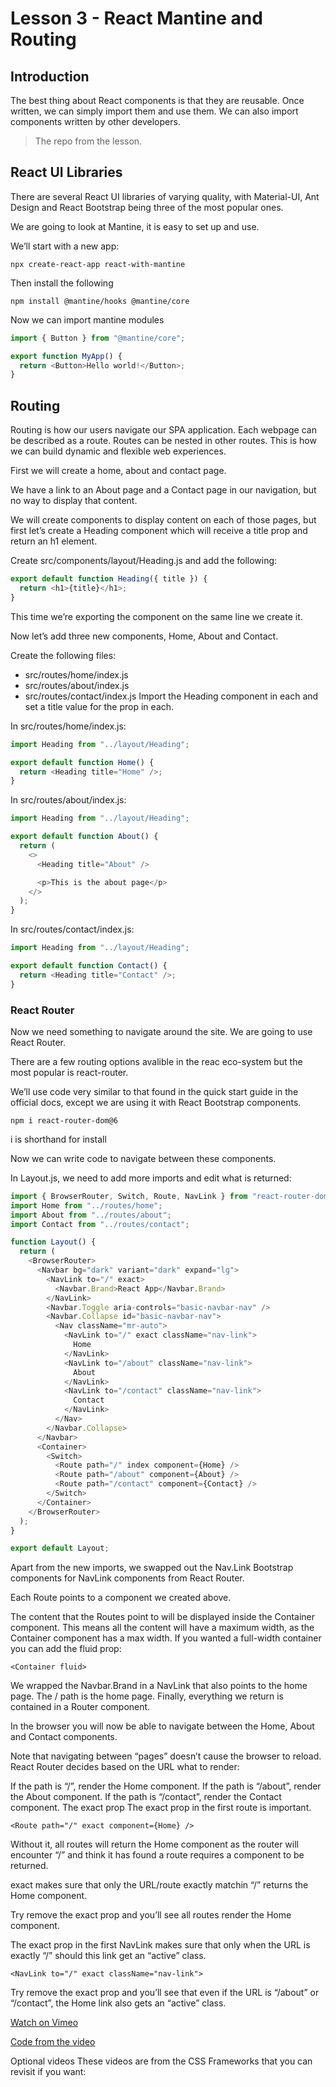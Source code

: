 # Lesson 3 - React Mantine and Routing

## Introduction

The best thing about React components is that they are reusable. Once written, we can simply import them and use them. We can also import components written by other developers.

> The repo from the lesson.

## React UI Libraries

There are several React UI libraries of varying quality, with Material-UI, Ant Design and React Bootstrap being three of the most popular ones.

We are going to look at Mantine, it is easy to set up and use.

We’ll start with a new app:

`npx create-react-app react-with-mantine`

Then install the following

`npm install @mantine/hooks @mantine/core`

Now we can import mantine modules

```js
import { Button } from "@mantine/core";

export function MyApp() {
  return <Button>Hello world!</Button>;
}
```

## Routing

Routing is how our users navigate our SPA application. Each webpage can be described as a route. Routes can be nested in other routes. This is how we can build dynamic and flexible web experiences.

First we will create a home, about and contact page.

We have a link to an About page and a Contact page in our navigation, but no way to display that content.

We will create components to display content on each of those pages, but first let’s create a Heading component which will receive a title prop and return an h1 element.

Create src/components/layout/Heading.js and add the following:

```js
export default function Heading({ title }) {
  return <h1>{title}</h1>;
}
```

This time we’re exporting the component on the same line we create it.

Now let’s add three new components, Home, About and Contact.

Create the following files:

- src/routes/home/index.js
- src/routes/about/index.js
- src/routes/contact/index.js
  Import the Heading component in each and set a title value for the prop in each.

In src/routes/home/index.js:

```js
import Heading from "../layout/Heading";

export default function Home() {
  return <Heading title="Home" />;
}
```

In src/routes/about/index.js:

```js
import Heading from "../layout/Heading";

export default function About() {
  return (
    <>
      <Heading title="About" />

      <p>This is the about page</p>
    </>
  );
}
```

In src/routes/contact/index.js:

```js
import Heading from "../layout/Heading";

export default function Contact() {
  return <Heading title="Contact" />;
}
```

### React Router

Now we need something to navigate around the site. We are going to use React Router.

There are a few routing options avalible in the reac eco-system but the most popular is react-router.

We’ll use code very similar to that found in the quick start guide in the official docs, except we are using it with React Bootstrap components.

`npm i react-router-dom@6`

i is shorthand for install

Now we can write code to navigate between these components.

In Layout.js, we need to add more imports and edit what is returned:

```js
import { BrowserRouter, Switch, Route, NavLink } from "react-router-dom";
import Home from "../routes/home";
import About from "../routes/about";
import Contact from "../routes/contact";

function Layout() {
  return (
    <BrowserRouter>
      <Navbar bg="dark" variant="dark" expand="lg">
        <NavLink to="/" exact>
          <Navbar.Brand>React App</Navbar.Brand>
        </NavLink>
        <Navbar.Toggle aria-controls="basic-navbar-nav" />
        <Navbar.Collapse id="basic-navbar-nav">
          <Nav className="mr-auto">
            <NavLink to="/" exact className="nav-link">
              Home
            </NavLink>
            <NavLink to="/about" className="nav-link">
              About
            </NavLink>
            <NavLink to="/contact" className="nav-link">
              Contact
            </NavLink>
          </Nav>
        </Navbar.Collapse>
      </Navbar>
      <Container>
        <Switch>
          <Route path="/" index component={Home} />
          <Route path="/about" component={About} />
          <Route path="/contact" component={Contact} />
        </Switch>
      </Container>
    </BrowserRouter>
  );
}

export default Layout;
```

Apart from the new imports, we swapped out the Nav.Link Bootstrap components for NavLink components from React Router.

Each Route points to a component we created above.

The content that the Routes point to will be displayed inside the Container component. This means all the content will have a maximum width, as the Container component has a max width. If you wanted a full-width container you can add the fluid prop:

`<Container fluid>`

We wrapped the Navbar.Brand in a NavLink that also points to the home page. The / path is the home page. Finally, everything we return is contained in a Router component.

In the browser you will now be able to navigate between the Home, About and Contact components.

Note that navigating between “pages” doesn’t cause the browser to reload. React Router decides based on the URL what to render:

If the path is “/”, render the Home component.
If the path is “/about”, render the About component.
If the path is “/contact”, render the Contact component.
The exact prop
The exact prop in the first route is important.

`<Route path="/" exact component={Home} />`

Without it, all routes will return the Home component as the router will encounter “/” and think it has found a route requires a component to be returned.

exact makes sure that only the URL/route exactly matchin “/” returns the Home component.

Try remove the exact prop and you’ll see all routes render the Home component.

The exact prop in the first NavLink makes sure that only when the URL is exactly “/” should this link get an “active” class.

`<NavLink to="/" exact className="nav-link">`

Try remove the exact prop and you’ll see that even if the URL is “/about” or “/contact”, the Home link also gets an “active” class.

[Watch on Vimeo](https://vimeo.com/455457887/ad045422a5)

[Code from the video](https://github.com/NoroffFEU/react-router-dom)

Optional videos
These videos are from the CSS Frameworks that you can revisit if you want:
